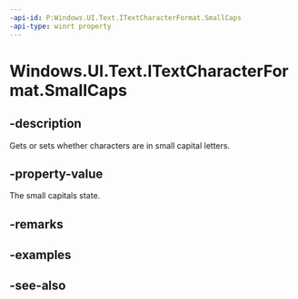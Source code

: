 ```yaml
---
-api-id: P:Windows.UI.Text.ITextCharacterFormat.SmallCaps
-api-type: winrt property
---
```


<!-- Property syntax
public Windows.UI.Text.FormatEffect SmallCaps { get;  set; }
-->

# Windows.UI.Text.ITextCharacterFormat.SmallCaps

## -description
Gets or sets whether characters are in small capital letters.



## -property-value
The small capitals state.

## -remarks

## -examples

## -see-also

